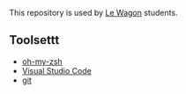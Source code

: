 This repository is used by [Le Wagon](https://www.lewagon.com) students.

## Toolsettt

- [oh-my-zsh](http://ohmyz.sh/)
- [Visual Studio Code](https://code.visualstudio.com/)
- [git](https://git-scm.com/)
